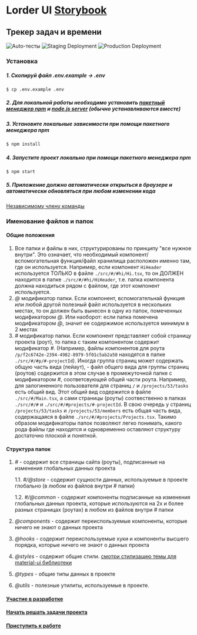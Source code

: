 # Lorder UI [Storybook](https://altiore.github.io/lorder.ui)

## Трекер задач и времени

![Auto-тесты](https://github.com//altiore/lorder.ui/workflows/CI/badge.svg) ![Staging Deployment](https://github.com//altiore/lorder.ui/workflows/Staging%20Deployment/badge.svg) ![Production Deployment](https://github.com//altiore/lorder.ui/workflows/Production%20Deployment/badge.svg)

### Установка

##### 1. Скопируй файл .env.example -> .env

```bash
$ cp .env.example .env
```

##### 2. Для локальной работы необходимо установить [пакетный менеджер npm](https://www.npmjs.com/get-npm) и [node.js server](https://nodejs.org/en/) (обычно устанавливаются вместе)

##### 3. Установите локальные зависимости при помощи пакетного менеджера npm

```bash
$ npm install
```

##### 4. Запустите проект локально при помощи пакетного менеджера npm

```bash
$ npm start
```

##### 5. Приложение должно автоматически открыться в браузере и автоматически обновляться при любом изменении кода

[Независимому члену команды](https://github.com/altiore/lorder.ui/wiki/Start)

### Именование файлов и папок

#### Общие положения

1. Все папки и файлы в них, структурированы по принципу "все нужное внутри". Это означает, что необходимый компонент/вспомогательная функция/файл хранилища расположен именно там, где он используется. Например, если компонент `HiHeader` используется ТОЛЬКО в файле `./src/#/#hi/Hi.tsx`, то он ДОЛЖЕН находится в папке `./src/#/#hi/HiHeader`, т.е. папка компонента должна находиться рядом с файлом, где этот компонент используется.
2. _@_ модификатор папки. Если компонент, вспомогательнай функция или любой другой полезный файл используется в нескольких местах, то он должен быть вынесен в одну из папок, помеченных модификатором _@_. Или наоборот: если папка помечена модификатором _@_, значит ее содержимое используется минимум в 2 местах
3. _#_ модификатор папки. Если компонент представляет собой страницу проекта (роут), то папка с таким компонентом содержит модификатор _#_. (Например, файлы компонентов для роута `/p/f2c6742e-2394-4982-8979-5f01c5ab2a50` находятся в папке `./src/#/#p/#-projectId`). Иногда группа страниц может содержать общую часть вида (лейаут), - файл общего вида для группы страниц (роутов) содержится в этом случае в промежуточной папке c модификатором _#_, соответсвующей общей части роута. Например, для залогиненного пользователя для страниц `/` и `/projects/53/tasks` есть общий вид. Этот общий вид содержится в файле `./src/#/Main.tsx`, а сами страницы (роуты) соотвественно в папках `./src/#/#` и `./src/#/#projects/#-projectId`. В свою очередь у страниц `/projects/53/tasks` и `/projects/53/members` есть общая часть вида, содержащаяся в файле `./src/#/#projects/Projects.tsx`. Такимо образом модификаторы папок позволяют легко понимать, какого рода файлы где находятся и одновременно оставляют структуру достаточно плоской и понятной.

#### Структура папок

1. _#_ - содержит все страницы сайта (роуты), подписанные на изменения глобальных данных проекта

   1.1. _#/@store_ - содержит сущности данных, используемые в проекте глобально (в любом из файлов внутри _#_ папки)

   1.2. _#/@common_ - содержит компоненты подписанные на изменения глобальных данных проекта, которые используются на 2х и более разных страницах (роутах) в любом из файлов внутри _#_ папки

2. _@components_ - содержит переиспользуемые компоненты, которые ничего не знают о данных проекта
3. _@hooks_ - содержит переиспользуемые хуки и компоненты высшего порядка, которые ничего не знают о данных проекта
4. _@styles_ - содержит общие стили. [смотри стилизацию темы для material-ui библиотеки](https://material-ui.com/customization/theming/)
5. _@types_ - общие типы данных в проекте
6. _@utils_ - полезные утилиты, используемые в проекте.

#### [Участие в разработке](https://github.com/altiore/lorder.ui/wiki/Start)
#### [Начать решать задачи проекта](https://github.com/altiore/lorder.ui/wiki/Start)
#### [Приступить к работе](https://github.com/altiore/lorder.ui/wiki/NoRabota)
